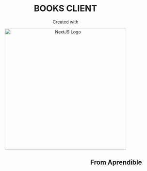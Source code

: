 <h1 align="center">BOOKS CLIENT</h1>

<p align="center">Created with</p>

<p align="center" ><a href="https://nextjs.org/" target="_blank"><img src="https://upload.wikimedia.org/wikipedia/commons/8/8e/Nextjs-logo.svg" width="400" alt="NextJS Logo"></a></p>

<h2 align="right">From Aprendible</h2>
